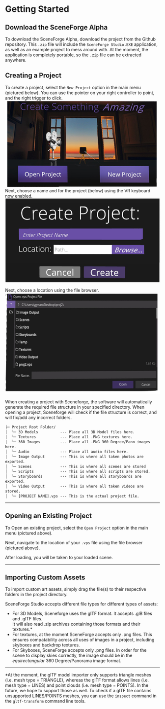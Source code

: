 
# Getting Started

## Download the SceneForge Alpha
To download the SceneForge Alpha, download the project from the Github repository.  This `.zip` file will include the `SceneForge Studio.EXE` application, as well as an example project to mess around with.  At the moment, the application is completely portable, so the `.zip` file can be extracted anywhere.

## Creating a Project
To create a project, select the `New Project` option in the main menu (pictured below).  You can use the pointer on your right controller to point, and the right trigger to click.
![Screenshot](img/mainMenu.png)
Next, choose a name and for the project (below) using the VR keyboard now enabled.
![Screenshot](img/createProject.png)

Next, choose a location using the file browser.
![Screenshot](img/fileSelector.png)

When creating a project with Sceneforge, the software will automatically generate the required file structure in your specified directory. When opening a project, Sceneforge will check if the file structure is correct, and will fix/add any incorrect folders.

```
├─ Project Root Folder/
│  └─ 3D Models          --- Place all 3D Model files here.
│  └─ Textures           --- Place all .PNG textures here.
│  └─ 360 Images         --- Place all .PNG 360 Degree/Pano images here.
│  └─ Audio              --- Place all audio files here.
│  └─ Image Output       --- This is where all taken photos are exported.
│  └─ Scenes             --- This is where all scenes are stored
│  └─ Scripts            --- This is where all scripts are stored.
│  └─ Storyboards        --- This is where all storyboards are exported.
│  └─ Video Output       --- This is where all taken videos are stored.
│  └─ [PROJECT NAME].vps --- This is the actual project file.
```
---
## Opening an Existing Project
To Open an existing project, select the `Open Project` option in the main menu (pictured above).

Next, navigate to the location of your `.vps` file using the file browser (pictured above).

After loading, you will be taken to your loaded scene.

---
## Importing Custom Assets
To import custom art assets, simply drag the file(s) to their respective folders in the project directory.

SceneForge Studio accepts different file types for different types of assets:

* For 3D Models, Sceneforge uses the glTF format.  It accepts .glB files and .glTF files.  
It will also read .zip archives containing those formats and their textures.*
* For textures, at the moment SceneForge accepts only .png files.  This ensures compatability across all uses of images in a project, including skyboxes and backdrop textures.
* For Skyboxes, SceneForge accepts only .png files.  In order for the scene to display skies correctly, the image should be in the *equirectangular* 360 Degree/Panorama image format.
- - -
*At the moment, the glTF model importer only supports triangle meshes (i.e. mesh type = TRIANGLE), whereas the glTF format allows lines (i.e. mesh type = LINES) and point clouds (i.e. mesh type = POINTS).  In the future, we hope to support those as well. 
To check if a glTF file contains unsupported LINES/POINTS meshes, you can use the `inspect` command in the `gltf-transform` command line tools. 